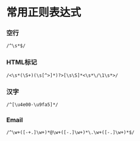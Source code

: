 # 常用正则表达式

### 空行
`/^\s*$/`

### HTML标记
`/<\s*(\S+)(\s[^>]*)?>[\s\S]*<\s*\/\1\s*>/`

### 汉字 
`/^[\u4e00-\u9fa5]*/`

### Email
`/^\w+([-+.]\w+)*@\w+([-.]\w+)*\.\w+([-.]\w+)*$/`

